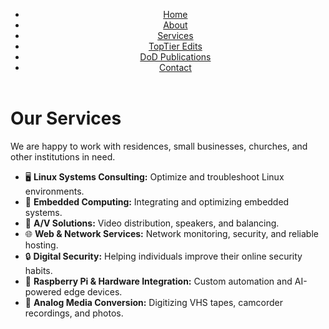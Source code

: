 <!DOCTYPE html>
<html lang="en">
<head>
    <meta charset="UTF-8">
    <meta name="viewport" content="width=device-width, initial-scale=1.0">
    <title>Services - M.R. TechForge</title>
    <link rel="stylesheet" href="styles.css">
</head>
<body>
    <header>
        <nav>
            <ul>
                <li><a href="index.html">Home</a></li>
                <li><a href="about.html">About</a></li>
                <li><a href="services.html">Services</a></li>
                <li><a href="toptier.html">TopTier Edits</a></li>
                <li><a href="publications.html">DoD Publications</a></li>
                <li><a href="contact.html">Contact</a></li>
            </ul>
        </nav>
    </header>
    <main>
<h1>Our Services</h1>
        <p>We are happy to work with residences, small businesses, churches, and other institutions in need.</p>
        <ul>
            <li>🖥️ <strong>Linux Systems Consulting:</strong> Optimize and troubleshoot Linux environments.</li>
            <li>🔧 <strong>Embedded Computing:</strong> Integrating and optimizing embedded systems.</li>
            <li>🎵 <strong>A/V Solutions:</strong> Video distribution, speakers, and balancing.</li>
            <li>🌐 <strong>Web & Network Services:</strong> Network monitoring, security, and reliable hosting.</li>
            <li>🔒 <strong>Digital Security:</strong> Helping individuals improve their online security habits.</li>
            <li>📡 <strong>Raspberry Pi & Hardware Integration:</strong> Custom automation and AI-powered edge devices.</li>
            <li>📼 <strong>Analog Media Conversion:</strong> Digitizing VHS tapes, camcorder recordings, and photos.</li>
        </ul>
    </main>
</body>
</html>
